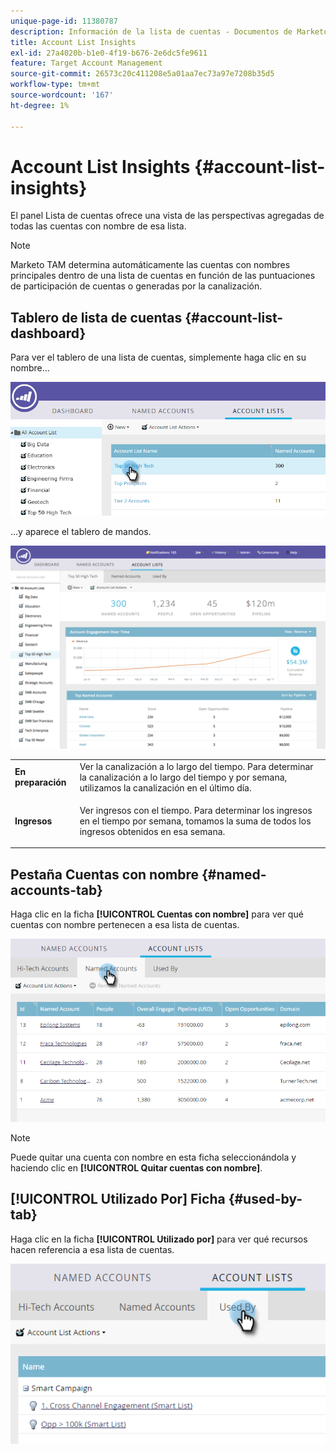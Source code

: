 ```yaml
---
unique-page-id: 11380787
description: Información de la lista de cuentas - Documentos de Marketo - Documentación del producto
title: Account List Insights
exl-id: 27a4020b-b1e0-4f19-b676-2e6dc5fe9611
feature: Target Account Management
source-git-commit: 26573c20c411208e5a01aa7ec73a97e7208b35d5
workflow-type: tm+mt
source-wordcount: '167'
ht-degree: 1%

---
```


# Account List Insights {#account-list-insights}

El panel Lista de cuentas ofrece una vista de las perspectivas agregadas de todas las cuentas con nombre de esa lista.

>[!NOTE]
>
>Marketo TAM determina automáticamente las cuentas con nombres principales dentro de una lista de cuentas en función de las puntuaciones de participación de cuentas o generadas por la canalización.

## Tablero de lista de cuentas {#account-list-dashboard}

Para ver el tablero de una lista de cuentas, simplemente haga clic en su nombre...

![](assets/one-new.png)

...y aparece el tablero de mandos.

![](assets/two-new-1.png)

<table>
 <tbody>
  <tr>
   <td colspan="1"><strong><span class="uicontrol">En preparación</span></strong></td>
   <td colspan="1">Ver la canalización a lo largo del tiempo. Para determinar la canalización a lo largo del tiempo y por semana, utilizamos la canalización en el último día.</td>
  </tr>
  <tr>
   <td><strong><span class="uicontrol">Ingresos</span></strong></td>
   <td><p>Ver ingresos con el tiempo. Para determinar los ingresos en el tiempo por semana, tomamos la suma de todos los ingresos obtenidos en esa semana.</p></td>
  </tr>
 </tbody>
</table>

## Pestaña Cuentas con nombre {#named-accounts-tab}

Haga clic en la ficha **[!UICONTROL Cuentas con nombre]** para ver qué cuentas con nombre pertenecen a esa lista de cuentas.

![](assets/three-1.png)

>[!NOTE]
>
>Puede quitar una cuenta con nombre en esta ficha seleccionándola y haciendo clic en **[!UICONTROL Quitar cuentas con nombre]**.

## [!UICONTROL Utilizado Por] Ficha {#used-by-tab}

Haga clic en la ficha **[!UICONTROL Utilizado por]** para ver qué recursos hacen referencia a esa lista de cuentas.

![](assets/four-2.png)
